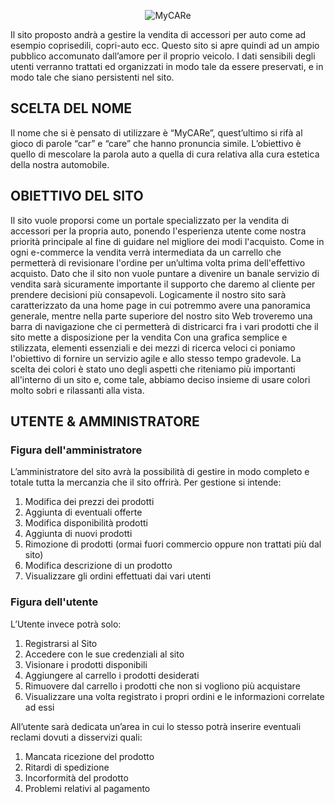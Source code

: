 
<p align= "center"><img src = "https://i.imgur.com/LFt0JVv.png" alt="MyCARe"></p>

<p>Il sito proposto andrà a gestire la vendita di accessori per auto come ad esempio coprisedili, copri-auto ecc. Questo sito si apre quindi ad un ampio pubblico accomunato dall’amore per il proprio veicolo. I dati sensibili degli utenti verranno trattati ed organizzati in modo tale da essere preservati, e in modo tale che siano persistenti nel sito.<p>

## SCELTA DEL NOME

<p>Il nome che si è pensato di utilizzare è “MyCARe”, quest’ultimo si rifà al gioco di parole “car” e “care” che hanno pronuncia simile. L’obiettivo è quello di mescolare la parola auto a quella di cura relativa alla cura estetica della nostra automobile.</p>

## OBIETTIVO DEL SITO

<p>Il sito vuole proporsi come un portale specializzato per la vendita di accessori per la propria auto, ponendo l'esperienza utente come nostra priorità principale al fine di guidare nel migliore dei modi l'acquisto.
Come in ogni e-commerce la vendita verrà intermediata da un carrello che permetterà di revisionare l'ordine per un’ultima volta prima dell'effettivo acquisto.
Dato che il sito non vuole puntare a divenire un banale servizio di vendita sarà sicuramente importante il supporto che daremo al cliente per prendere decisioni più consapevoli.
Logicamente il nostro sito sarà caratterizzato da una home page in cui potremmo avere una panoramica generale, mentre nella parte superiore del nostro sito Web troveremo una barra di navigazione che ci permetterà di districarci fra i vari prodotti che il sito mette a disposizione per la vendita
Con una grafica semplice e stilizzata, elementi essenziali e dei mezzi di ricerca veloci ci poniamo l'obiettivo di fornire un servizio agile e allo stesso tempo gradevole.
La scelta dei colori è stato uno degli aspetti che riteniamo più importanti all'interno di un sito e, come tale, abbiamo deciso insieme di usare colori molto sobri e rilassanti alla vista.</p>

## UTENTE & AMMINISTRATORE

### Figura dell'amministratore

L’amministratore del sito avrà la possibilità di gestire in modo completo e totale tutta la mercanzia che il sito offrirà.
Per gestione si intende:
1.	Modifica dei prezzi dei prodotti
2.	Aggiunta di eventuali offerte
3.	Modifica disponibilità prodotti
4.	Aggiunta di nuovi prodotti
5.	Rimozione di prodotti (ormai fuori commercio oppure non trattati più dal sito)
6.	Modifica descrizione di un prodotto
7.	Visualizzare gli ordini effettuati dai vari utenti



### Figura dell'utente

L’Utente invece potrà solo:
1.	Registrarsi al Sito
2.	Accedere con le sue credenziali al sito
3.	Visionare i prodotti disponibili
4.	Aggiungere al carrello i prodotti desiderati
5.	Rimuovere dal carrello i prodotti che non si vogliono più acquistare
6.	Visualizzare una volta registrato i propri ordini e le informazioni correlate ad essi

All’utente sarà dedicata un’area in cui lo stesso potrà inserire eventuali reclami dovuti a disservizi quali:  
1.	Mancata ricezione del prodotto
2.	Ritardi di spedizione
3.	Incorformità del prodotto
4.	Problemi relativi al pagamento




